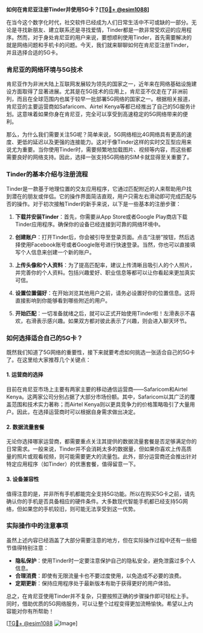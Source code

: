 **如何在肯尼亚注册Tinder并使用5G卡？[[TG💪+ @esim1088](https://t.me/s/esim1088)]**

在当今这个数字化时代，社交软件已经成为人们日常生活中不可或缺的一部分。无论是寻找新朋友、建立联系还是寻找爱情，Tinder都是一款非常受欢迎的应用程序。然而，对于身处肯尼亚的用户来说，要想顺利使用Tinder，首先需要解决的就是网络问题和手机卡的问题。今天，我们就来聊聊如何在肯尼亚注册Tinder，并且选择合适的5G卡。

### 肯尼亚的网络环境与5G技术

肯尼亚作为非洲大陆上互联网发展较为领先的国家之一，近年来在网络基础设施建设方面取得了显著进展。尤其是在5G技术的应用上，肯尼亚不仅走在了非洲前列，而且在全球范围内也属于较早一批部署5G网络的国家之一。根据相关报道，肯尼亚的主要运营商如Safaricom、Airtel Kenya等都已经推出了自己的5G服务计划。这意味着如果你身在肯尼亚，完全可以享受到高速稳定的5G网络带来的便利。

那么，为什么我们需要关注5G呢？简单来说，5G网络相比4G网络具有更高的速度、更低的延迟以及更强的连接能力。这对于像Tinder这样的实时交互型应用来说尤为重要。当你使用Tinder时，需要频繁地加载图片、视频等内容，而这些都需要良好的网络支持。因此，选择一张支持5G网络的SIM卡就显得至关重要了。

### Tinder的基本介绍与注册流程

Tinder是一款基于地理位置的交友应用程序，它通过匹配附近的人来帮助用户找到潜在的朋友或伴侣。它的操作界面简洁直观，用户只需左右滑动即可完成匹配与否的操作。对于初次接触Tinder的新手来说，以下是一些基本的注册步骤：

1. **下载并安装Tinder**：首先，你需要从App Store或者Google Play商店下载Tinder应用程序。确保你的设备已经连接到可靠的网络环境中。
   
2. **创建账户**：打开Tinder后，你会被引导至登录页面。点击“注册”按钮，然后选择使用Facebook账号或者Google账号进行快速登录。当然，你也可以直接填写个人信息来创建一个新的账户。

3. **上传头像和个人资料**：为了提高匹配率，建议上传清晰且吸引人的个人照片，并完善你的个人资料。包括兴趣爱好、职业信息等都可以让你看起来更加真实可信。

4. **设置位置偏好**：在开始浏览其他用户之前，请务必设置好你的位置信息。这将直接影响到你能够看到哪些附近的用户。

5. **开始匹配**：一切准备就绪之后，就可以正式开始使用Tinder啦！左滑表示不喜欢，右滑表示感兴趣。如果双方都对彼此表示了兴趣，则会进入聊天环节。

### 如何选择适合自己的5G卡？

既然我们知道了5G网络的重要性，接下来就要考虑如何挑选一张适合自己的5G卡了。在这里给大家推荐几个关键点：

#### 1. 运营商的选择

目前在肯尼亚市场上主要有两家主要的移动通信运营商——Safaricom和Airtel Kenya。这两家公司分别占据了大部分市场份额。其中，Safaricom以其广泛的覆盖范围和技术实力著称；而Airtel Kenya则以更具竞争力的价格策略吸引了大量用户。因此，在选择运营商时可以根据自身需求做出决定。

#### 2. 数据流量套餐

无论你选择哪家运营商，都需要重点关注其提供的数据流量套餐是否足够满足你的日常需求。一般来说，Tinder并不会消耗太多的数据量，但如果你喜欢上传高质量的照片或观看视频，则可能需要更大的流量包。此外，部分运营商还会推出针对特定应用程序（如Tinder）的优惠套餐，值得留意一下。

#### 3. 设备兼容性

值得注意的是，并非所有手机都能完全支持5G功能。所以在购买5G卡之前，请先确认你的手机是否具备相应的硬件条件。大多数现代智能手机都已经支持5G网络，但如果您的手机较旧，则可能无法享受到这一优势。

### 实际操作中的注意事项

虽然上述内容已经涵盖了大部分需要注意的地方，但在实际操作过程中还有一些细节值得特别注意：

- **隐私保护**：使用Tinder时一定要注意保护自己的隐私安全，避免泄露过多个人信息。
- **合理消费**：即使有无限流量卡也不要过度使用，以免造成不必要的浪费。
- **定期更新**：保持应用程序处于最新版本有助于获得更好的用户体验。

总之，在肯尼亚使用Tinder并不复杂，只要按照正确的步骤操作即可轻松上手。同时，借助优质的5G网络服务，可以让整个过程变得更加流畅愉快。希望以上内容能对你有所帮助！

[[TG💪+ @esim1088](https://t.me/s/esim1088) ![Image](https://i.postimg.cc/4NQfJmqS/Snipaste-2025-05-13-00-14-12.png)]